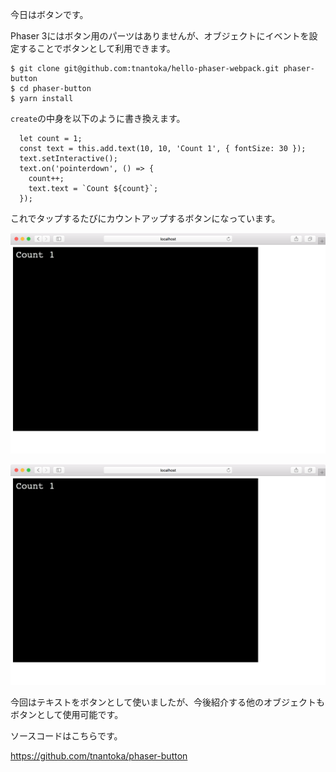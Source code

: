 今日はボタンです。

Phaser 3にはボタン用のパーツはありませんが、オブジェクトにイベントを設定することでボタンとして利用できます。

```
$ git clone git@github.com:tnantoka/hello-phaser-webpack.git phaser-button
$ cd phaser-button
$ yarn install
```

`create`の中身を以下のように書き換えます。

```
  let count = 1;
  const text = this.add.text(10, 10, 'Count 1', { fontSize: 30 });
  text.setInteractive();
  text.on('pointerdown', () => {
    count++;
    text.text = `Count ${count}`;
  });
```

これでタップするたびにカウントアップするボタンになっています。

![](button-1.png) 

![](button-1.png) 

今回はテキストをボタンとして使いましたが、今後紹介する他のオブジェクトもボタンとして使用可能です。

ソースコードはこちらです。

<https://github.com/tnantoka/phaser-button>

